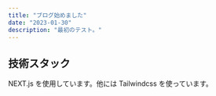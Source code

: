 ```yaml
---
title: "ブログ始めました"
date: "2023-01-30"
description: "最初のテスト。"
---
```


## 技術スタック

NEXT.js を使用しています。他には Tailwindcss を使っています。

